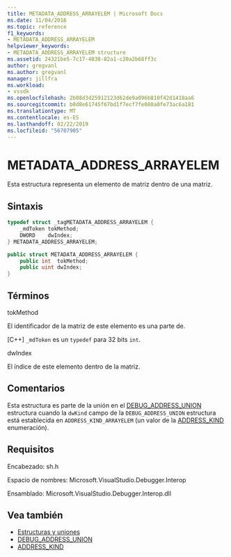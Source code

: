 ```yaml
---
title: METADATA_ADDRESS_ARRAYELEM | Microsoft Docs
ms.date: 11/04/2016
ms.topic: reference
f1_keywords:
- METADATA_ADDRESS_ARRAYELEM
helpviewer_keywords:
- METADATA_ADDRESS_ARRAYELEM structure
ms.assetid: 24321be5-7c17-4038-82a1-c20a2b68ff3c
author: gregvanl
ms.author: gregvanl
manager: jillfra
ms.workload:
- vssdk
ms.openlocfilehash: 2b08d3d25912123d62de9a096b810f42d1418aa6
ms.sourcegitcommit: b0d8e61745f67bd1f7ecf7fe080a0fe73ac6a181
ms.translationtype: MT
ms.contentlocale: es-ES
ms.lasthandoff: 02/22/2019
ms.locfileid: "56707905"
---
```

# <a name="metadataaddressarrayelem"></a>METADATA_ADDRESS_ARRAYELEM

Esta estructura representa un elemento de matriz dentro de una matriz.

## <a name="syntax"></a>Sintaxis

```cpp
typedef struct _tagMETADATA_ADDRESS_ARRAYELEM {
    _mdToken tokMethod;
    DWORD    dwIndex;
} METADATA_ADDRESS_ARRAYELEM;
```

```csharp
public struct METADATA_ADDRESS_ARRAYELEM {
    public int  tokMethod;
    public uint dwIndex;
}
```

## <a name="terms"></a>Términos

tokMethod

El identificador de la matriz de este elemento es una parte de.

[C++] `_mdToken` es un `typedef` para 32 bits `int`.

dwIndex

El índice de este elemento dentro de la matriz.

## <a name="remarks"></a>Comentarios
Esta estructura es parte de la unión en el [DEBUG_ADDRESS_UNION](../../../extensibility/debugger/reference/debug-address-union.md) estructura cuando la `dwKind` campo de la `DEBUG_ADDRESS_UNION` estructura está establecida en `ADDRESS_KIND_ARRAYELEM` (un valor de la [ADDRESS_KIND](../../../extensibility/debugger/reference/address-kind.md) enumeración).

## <a name="requirements"></a>Requisitos
Encabezado: sh.h

Espacio de nombres:  Microsoft.VisualStudio.Debugger.Interop

Ensamblado: Microsoft.VisualStudio.Debugger.Interop.dll

## <a name="see-also"></a>Vea también

- [Estructuras y uniones](../../../extensibility/debugger/reference/structures-and-unions.md)
- [DEBUG_ADDRESS_UNION](../../../extensibility/debugger/reference/debug-address-union.md)
- [ADDRESS_KIND](../../../extensibility/debugger/reference/address-kind.md)